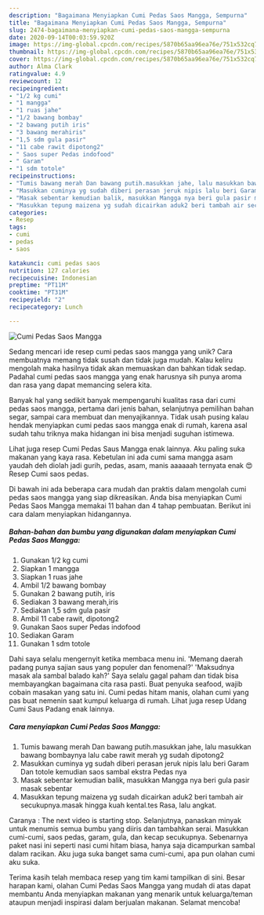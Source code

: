 ```yaml
---
description: "Bagaimana Menyiapkan Cumi Pedas Saos Mangga, Sempurna"
title: "Bagaimana Menyiapkan Cumi Pedas Saos Mangga, Sempurna"
slug: 2474-bagaimana-menyiapkan-cumi-pedas-saos-mangga-sempurna
date: 2020-09-14T00:03:59.920Z
image: https://img-global.cpcdn.com/recipes/5870b65aa96ea76e/751x532cq70/cumi-pedas-saos-mangga-foto-resep-utama.jpg
thumbnail: https://img-global.cpcdn.com/recipes/5870b65aa96ea76e/751x532cq70/cumi-pedas-saos-mangga-foto-resep-utama.jpg
cover: https://img-global.cpcdn.com/recipes/5870b65aa96ea76e/751x532cq70/cumi-pedas-saos-mangga-foto-resep-utama.jpg
author: Alma Clark
ratingvalue: 4.9
reviewcount: 12
recipeingredient:
- "1/2 kg cumi"
- "1 mangga"
- "1 ruas jahe"
- "1/2 bawang bombay"
- "2 bawang putih iris"
- "3 bawang merahiris"
- "1,5 sdm gula pasir"
- "11 cabe rawit dipotong2"
- " Saos super Pedas indofood"
- " Garam"
- "1 sdm totole"
recipeinstructions:
- "Tumis bawang merah Dan bawang putih.masukkan jahe, lalu masukkan bawang bombaynya lalu cabe rawit merah yg sudah dipotong2"
- "Masukkan cuminya yg sudah diberi perasan jeruk nipis lalu beri Garam Dan totole kemudian saos sambal ekstra Pedas nya"
- "Masak sebentar kemudian balik, masukkan Mangga nya beri gula pasir masak sebentar"
- "Masukkan tepung maizena yg sudah dicairkan aduk2 beri tambah air secukupnya.masak hingga kuah kental.tes Rasa, lalu angkat."
categories:
- Resep
tags:
- cumi
- pedas
- saos

katakunci: cumi pedas saos 
nutrition: 127 calories
recipecuisine: Indonesian
preptime: "PT11M"
cooktime: "PT31M"
recipeyield: "2"
recipecategory: Lunch

---
```



![Cumi Pedas Saos Mangga](https://img-global.cpcdn.com/recipes/5870b65aa96ea76e/751x532cq70/cumi-pedas-saos-mangga-foto-resep-utama.jpg)

Sedang mencari ide resep cumi pedas saos mangga yang unik? Cara membuatnya memang tidak susah dan tidak juga mudah. Kalau keliru mengolah maka hasilnya tidak akan memuaskan dan bahkan tidak sedap. Padahal cumi pedas saos mangga yang enak harusnya sih punya aroma dan rasa yang dapat memancing selera kita.

Banyak hal yang sedikit banyak mempengaruhi kualitas rasa dari cumi pedas saos mangga, pertama dari jenis bahan, selanjutnya pemilihan bahan segar, sampai cara membuat dan menyajikannya. Tidak usah pusing kalau hendak menyiapkan cumi pedas saos mangga enak di rumah, karena asal sudah tahu triknya maka hidangan ini bisa menjadi suguhan istimewa.

Lihat juga resep Cumi Pedas Saus Mangga enak lainnya. Aku paling suka makanan yang kaya rasa. Kebetulan ini ada cumi sama mangga asam yaudah deh diolah jadi gurih, pedas, asam, manis aaaaaah ternyata enak 😍 Resep Cumi saos pedas.


Di bawah ini ada beberapa cara mudah dan praktis dalam mengolah cumi pedas saos mangga yang siap dikreasikan. Anda bisa menyiapkan Cumi Pedas Saos Mangga memakai 11 bahan dan 4 tahap pembuatan. Berikut ini cara dalam menyiapkan hidangannya.

<!--inarticleads1-->

##### Bahan-bahan dan bumbu yang digunakan dalam menyiapkan Cumi Pedas Saos Mangga:

1. Gunakan 1/2 kg cumi
1. Siapkan 1 mangga
1. Siapkan 1 ruas jahe
1. Ambil 1/2 bawang bombay
1. Gunakan 2 bawang putih, iris
1. Sediakan 3 bawang merah,iris
1. Sediakan 1,5 sdm gula pasir
1. Ambil 11 cabe rawit, dipotong2
1. Gunakan  Saos super Pedas indofood
1. Sediakan  Garam
1. Gunakan 1 sdm totole


Dahi saya selalu mengernyit ketika membaca menu ini. &#39;Memang daerah padang punya sajian saus yang populer dan fenomenal?&#39; &#39;Maksudnya masak ala sambal balado kah?&#39; Saya selalu gagal paham dan tidak bisa membayangkan bagaimana cita rasa pasti. Buat penyuka seafood, wajib cobain masakan yang satu ini. Cumi pedas hitam manis, olahan cumi yang pas buat nemenin saat kumpul keluarga di rumah. Lihat juga resep Udang Cumi Saus Padang enak lainnya. 

<!--inarticleads2-->

##### Cara menyiapkan Cumi Pedas Saos Mangga:

1. Tumis bawang merah Dan bawang putih.masukkan jahe, lalu masukkan bawang bombaynya lalu cabe rawit merah yg sudah dipotong2
1. Masukkan cuminya yg sudah diberi perasan jeruk nipis lalu beri Garam Dan totole kemudian saos sambal ekstra Pedas nya
1. Masak sebentar kemudian balik, masukkan Mangga nya beri gula pasir masak sebentar
1. Masukkan tepung maizena yg sudah dicairkan aduk2 beri tambah air secukupnya.masak hingga kuah kental.tes Rasa, lalu angkat.


Caranya : The next video is starting stop. Selanjutnya, panaskan minyak untuk menumis semua bumbu yang diiris dan tambahkan serai. Masukkan cumi-cumi, saos pedas, garam, gula, dan kecap secukupnya. Sebenarnya paket nasi ini seperti nasi cumi hitam biasa, hanya saja dicampurkan sambal dalam racikan. Aku juga suka banget sama cumi-cumi, apa pun olahan cumi aku suka. 

Terima kasih telah membaca resep yang tim kami tampilkan di sini. Besar harapan kami, olahan Cumi Pedas Saos Mangga yang mudah di atas dapat membantu Anda menyiapkan makanan yang menarik untuk keluarga/teman ataupun menjadi inspirasi dalam berjualan makanan. Selamat mencoba!
